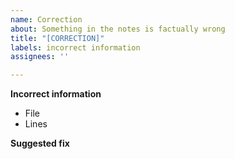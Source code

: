```yaml
---
name: Correction
about: Something in the notes is factually wrong
title: "[CORRECTION]"
labels: incorrect information
assignees: ''

---
```


<!-- If you know how to fix the issue I suggest you fork the repository, edit it and then open a pull request back into this repository so your changes are made live -->

**Incorrect information**

- File
- Lines

**Suggested fix**
